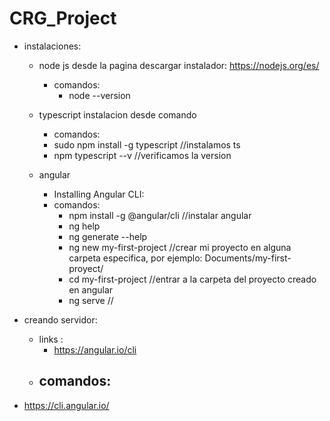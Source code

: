 # CRG_Project

- instalaciones:

  - node js desde la pagina descargar instalador: https://nodejs.org/es/
    - comandos:
      - node --version
      
  - typescript instalacion desde comando
    - comandos:
     - sudo npm install -g typescript //instalamos ts
     - npm typescript --v //verificamos la version
     
  - angular
     - Installing Angular CLI:
      - comandos:
        - npm install -g @angular/cli //instalar angular
        - ng help
        - ng generate --help
        - ng new my-first-project //crear mi proyecto en alguna carpeta especifica, por ejemplo: Documents/my-first-proyect/
        - cd my-first-project //entrar a la carpeta del proyecto creado en angular
        - ng serve // 
     
- creando servidor:
  - links : 
    - https://angular.io/cli
  - comandos:
    - 
  
- https://cli.angular.io/
